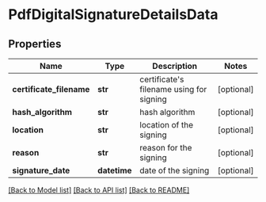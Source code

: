 # PdfDigitalSignatureDetailsData

## Properties
Name | Type | Description | Notes
------------ | ------------- | ------------- | -------------
**certificate_filename** | **str** | certificate&#39;s filename using for signing | [optional] 
**hash_algorithm** | **str** | hash algorithm | [optional] 
**location** | **str** | location of the signing | [optional] 
**reason** | **str** | reason for the signing | [optional] 
**signature_date** | **datetime** | date of the signing | [optional] 

[[Back to Model list]](../README.md#documentation-for-models) [[Back to API list]](../README.md#documentation-for-api-endpoints) [[Back to README]](../README.md)


